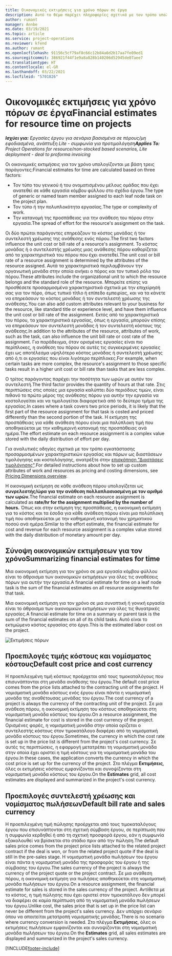 ```yaml
---
title: Οικονομικές εκτιμήσεις για χρόνο πόρων σε έργα
description: Αυτό το θέμα παρέχει πληροφορίες σχετικά με τον τρόπο υπολογισμού των οικονομικών εκτιμήσεων για τον χρόνο.
author: rumant
manager: Annbe
ms.date: 03/19/2021
ms.topic: article
ms.service: project-operations
ms.reviewer: kfend
ms.author: rumant
ms.openlocfilehash: 91156c5cf79af8c66c12b84a6d2b17aa7fe09ed1
ms.sourcegitcommit: 386921f44f1e9a8a828b140206d52945de07aee7
ms.translationtype: HT
ms.contentlocale: el-GR
ms.lasthandoff: 03/22/2021
ms.locfileid: "5701826"
---
```

# <a name="financial-estimates-for-resource-time-on-projects"></a><span data-ttu-id="3cbdb-103">Οικονομικές εκτιμήσεις για χρόνο πόρων σε έργα</span><span class="sxs-lookup"><span data-stu-id="3cbdb-103">Financial estimates for resource time on projects</span></span>

<span data-ttu-id="3cbdb-104">_**Ισχύει για:** Εργασίες έργου για σενάρια βασισμένα σε πόρους/μη εφοδιασμένα, ανάπτυξη Lite - συμφωνία για προτιμολόγηση_</span><span class="sxs-lookup"><span data-stu-id="3cbdb-104">_**Applies To:** Project Operations for resource/non-stocked based scenarios, Lite deployment - deal to proforma invoicing_</span></span>

<span data-ttu-id="3cbdb-105">Οι οικονομικές εκτιμήσεις για τον χρόνο υπολογίζονται με βάση τρεις παράγοντες:</span><span class="sxs-lookup"><span data-stu-id="3cbdb-105">Financial estimates for time are calculated based on three factors:</span></span> 

- <span data-ttu-id="3cbdb-106">Τον τύπο του γενικού ή του ονοματισμένου μέλους ομάδας που έχει ανατεθεί σε κάθε εργασία κόμβου φύλλου στο σχέδιο έργου.</span><span class="sxs-lookup"><span data-stu-id="3cbdb-106">The type of generic or named team member assigned to each leaf node task on the project plan.</span></span> 
- <span data-ttu-id="3cbdb-107">Τον τύπο ή την πολυπλοκότητα εργασίας.</span><span class="sxs-lookup"><span data-stu-id="3cbdb-107">The type or complexity of work.</span></span>
- <span data-ttu-id="3cbdb-108">Την κατανομή της προσπάθειας για την ανάθεση του πόρου στην εργασία.</span><span class="sxs-lookup"><span data-stu-id="3cbdb-108">The spread of effort for the resource's assignment on the task.</span></span> 

<span data-ttu-id="3cbdb-109">Οι δύο πρώτοι παράγοντες επηρεάζουν το κόστος μονάδας ή τον συντελεστή χρέωσης της ανάθεσης ενός πόρου.</span><span class="sxs-lookup"><span data-stu-id="3cbdb-109">The first two factors influence the unit cost or bill rate of a resource's assignment.</span></span> <span data-ttu-id="3cbdb-110">Το κόστος μονάδας ή ο συντελεστής χρέωσης μιας ανάθεσης πόρου καθορίζεται από τα χαρακτηριστικά του πόρου που έχει ανατεθεί.</span><span class="sxs-lookup"><span data-stu-id="3cbdb-110">The unit cost or bill rate of a resource assignment is determined by the attributes of the resource assigned.</span></span> <span data-ttu-id="3cbdb-111">Αυτά τα χαρακτηριστικά περιλαμβάνουν την οργανωτική μονάδα στην οποία ανήκει ο πόρος και τον τυπικό ρόλο του πόρου.</span><span class="sxs-lookup"><span data-stu-id="3cbdb-111">These attributes include the organizational unit to which the resource belongs and the standard role of the resource.</span></span> <span data-ttu-id="3cbdb-112">Μπορείτε επίσης να προσθέσετε προσαρμοσμένα χαρακτηριστικά σχετικά με την επιχείρησή σας για τον πόρο, όπως τυπικό τίτλο ή επίπεδο εμπειρίας, και να τα κάνετε να επηρεάσουν το κόστος μονάδας ή τον συντελεστή χρέωσης της ανάθεσης.</span><span class="sxs-lookup"><span data-stu-id="3cbdb-112">You can also add custom attributes relevant to your business for the resource, like standard title or experience level, and have them influence the unit cost or bill rate of the assignment.</span></span>
<span data-ttu-id="3cbdb-113">Εκτός από τα χαρακτηριστικά του πόρου, τα χαρακτηριστικά εργασίας, όπως η εργασία, μπορούν επίσης να επηρεάσουν τον συντελεστή μονάδας ή τον συντελεστή κόστους της ανάθεσης.</span><span class="sxs-lookup"><span data-stu-id="3cbdb-113">In addition to the attributes of the resource, attributes of work, such as the task, can also influence the unit bill rate or cost rate of the assignment.</span></span> <span data-ttu-id="3cbdb-114">Για παράδειγμα, όταν ορισμένες εργασίες είναι πιο περίπλοκες, η ανάθεση του πόρου σε αυτές τις συγκεκριμένες εργασίες έχει ως αποτέλεσμα υψηλότερο κόστος μονάδας ή συντελεστή χρέωσης από ό,τι οι εργασίες που είναι λιγότερο περίπλοκες.</span><span class="sxs-lookup"><span data-stu-id="3cbdb-114">For example, when certain tasks are more complex, the resource's assignment to those specific tasks result in a higher unit cost or bill rate than tasks that are less complex.</span></span>   

<span data-ttu-id="3cbdb-115">Ο τρίτος παράγοντας παρέχει την ποσότητα των ωρών με αυτόν τον συντελεστή.</span><span class="sxs-lookup"><span data-stu-id="3cbdb-115">The third factor provides the quantity of hours at that rate.</span></span> <span data-ttu-id="3cbdb-116">Στις περιπτώσεις στις οποίες μια εργασία καλύπτει δύο περιόδους τιμών, είναι πιθανό το πρώτο μέρος της ανάθεσης πόρου για αυτήν την εργασία να κοστολογείται και να τιμολογείται διαφορετικά από το δεύτερο τμήμα της εργασίας.</span><span class="sxs-lookup"><span data-stu-id="3cbdb-116">In cases where a task covers two price periods, it is likely that the first part of the resource assignment for that task is costed and priced differently than the second portion of the task.</span></span> <span data-ttu-id="3cbdb-117">Η εκτίμηση της προσπάθειας για κάθε ανάθεση πόρου είναι μια πολύπλοκη τιμή που αποθηκεύεται με την καθημερινή κατανομή της προσπάθειας ανά ημέρα.</span><span class="sxs-lookup"><span data-stu-id="3cbdb-117">The effort estimate on each resource assignment is a complex value stored with the daily distribution of effort per day.</span></span>

<span data-ttu-id="3cbdb-118">Για αναλυτικές οδηγίες σχετικά με τον τρόπο εγκατάστασης προσαρμοσμένων χαρακτηριστικών εργασίας και πόρων ως διαστάσεων τιμολόγησης και κοστολόγησης, ανατρέξτε στην [επισκόπηση "Διαστάσεις τιμολόγησης"](../pricing-costing/pricing-dimensions-overview.md).</span><span class="sxs-lookup"><span data-stu-id="3cbdb-118">For detailed instructions about how to set up custom attributes of work and resources as pricing and costing dimensions, see [Pricing Dimensions overview](../pricing-costing/pricing-dimensions-overview.md).</span></span>

<span data-ttu-id="3cbdb-119">Η οικονομική εκτίμηση σε κάθε ανάθεση πόρου υπολογίζεται ως **συνρελεστής/ώρα για την ανάθεση πολλαπλασιασμένη με τον αριθμό των ωρών.**</span><span class="sxs-lookup"><span data-stu-id="3cbdb-119">The financial estimate on each resource assignment is calculated as **rate/hr for the assignment multiplied by the number of hours.**</span></span>  <span data-ttu-id="3cbdb-120">Όπως και στην εκτίμηση της προσπάθειας, η οικονομική εκτίμηση για το κόστος και τα έσοδα για κάθε ανάθεση πόρου είναι μια πολύπλοκη τιμή που αποθηκεύεται με την καθημερινή κατανομή του χρηματικού ποσού ανά ημέρα.</span><span class="sxs-lookup"><span data-stu-id="3cbdb-120">Similar to the effort estimate, the financial estimate for cost and revenue for each resource assignment is a complex value stored with the daily distribution of monetary amount per day.</span></span> 

## <a name="summarizing-financial-estimates-for-time"></a><span data-ttu-id="3cbdb-121">Σύνοψη οικονομικών εκτιμήσεων για τον χρόνο</span><span class="sxs-lookup"><span data-stu-id="3cbdb-121">Summarizing financial estimates for time</span></span>
<span data-ttu-id="3cbdb-122">Μια οικονομική εκτίμηση για τον χρόνο σε μια εργασία κόμβου φύλλου είναι το άθροισμα των οικονομικών εκτιμήσεων για όλες τις αναθέσεις πόρων για αυτήν την εργασία.</span><span class="sxs-lookup"><span data-stu-id="3cbdb-122">A financial estimate for time on a leaf node task is the sum of the financial estimates on all resource assignments for that task.</span></span>

<span data-ttu-id="3cbdb-123">Μια οικονομική εκτίμηση για τον χρόνο σε μια συνοπτική ή γονική εργασία είναι το άθροισμα των οικονομικών εκτιμήσεων για όλες τις θυγατρικές εργασίες.</span><span class="sxs-lookup"><span data-stu-id="3cbdb-123">A financial estimate for time on a summary or parent task is the sum of the financial estimates on all of its child tasks.</span></span> <span data-ttu-id="3cbdb-124">Αυτό είναι το εκτιμώμενο κόστος εργασίας στο έργο.</span><span class="sxs-lookup"><span data-stu-id="3cbdb-124">This is the estimated labor cost on the project.</span></span> 

![Εκτιμήσεις πόρων](./media/navigation12.png)

## <a name="default-cost-price-and-cost-currency"></a><span data-ttu-id="3cbdb-126">Προεπιλογές τιμής κόστους και νομίσματος κόστους</span><span class="sxs-lookup"><span data-stu-id="3cbdb-126">Default cost price and cost currency</span></span>

<span data-ttu-id="3cbdb-127">Η προεπιλεγμένη τιμή κόστους προέρχεται από τους τιμοκαταλόγους που επισυνάπτονται στη μονάδα ανάθεσης του έργου.</span><span class="sxs-lookup"><span data-stu-id="3cbdb-127">The default cost price comes from the price lists attached to the contracting unit of the project.</span></span> <span data-ttu-id="3cbdb-128">Η νομισματική μονάδα κόστους ενός έργου είναι πάντα η νομισματική μονάδα της αναθέτουσας μονάδας του έργου.</span><span class="sxs-lookup"><span data-stu-id="3cbdb-128">The cost currency of a project is always the currency of the contracting unit of the project.</span></span> <span data-ttu-id="3cbdb-129">Σε μια ανάθεση πόρου, η οικονομική εκτίμηση του κόστους αποθηκεύεται στη νομισματική μονάδα κόστους του έργου.</span><span class="sxs-lookup"><span data-stu-id="3cbdb-129">On a resource assignment, the financial estimate for cost is stored in the cost currency of the project.</span></span> <span data-ttu-id="3cbdb-130">Ορισμένες φορές, η νομισματική μονάδα στην οποία ορίζεται ο συντελεστής κόστους στον τιμοκατάλογο διαφέρει από τη νομισματική μονάδα κόστους του έργου.</span><span class="sxs-lookup"><span data-stu-id="3cbdb-130">Sometimes, the currency in which the cost rate is set up in the price list is different from the project's cost currency.</span></span> <span data-ttu-id="3cbdb-131">Σε αυτές τις περιπτώσεις, η εφαρμογή μετατρέπει τη νομισματική μονάδα στην οποία έχει οριστεί η τιμή κόστους για τη νομισματική μονάδα του έργου.</span><span class="sxs-lookup"><span data-stu-id="3cbdb-131">In these cases, the application converts the currency in which the cost price is set up for the currency of the project.</span></span> <span data-ttu-id="3cbdb-132">Στο πλέγμα **Εκτιμήσεις**, όλες οι εκτιμήσεις κόστους εμφανίζονται και συνοψίζονται στη νομισματική μονάδα κόστους του έργου.</span><span class="sxs-lookup"><span data-stu-id="3cbdb-132">On the **Estimates** grid, all cost estimates are displayed and summarized in the project's cost currency.</span></span> 

## <a name="default-bill-rate-and-sales-currency"></a><span data-ttu-id="3cbdb-133">Προεπιλογές συντελεστή χρέωσης και νομίσματος πωλήσεων</span><span class="sxs-lookup"><span data-stu-id="3cbdb-133">Default bill rate and sales currency</span></span>

<span data-ttu-id="3cbdb-134">Η προεπιλεγμένη τιμή πώλησης προέρχεται από τους τιμοκαταλόγους έργου που επισυνάπτονται στη σχετική σύμβαση έργου, σε περίπτωση που η συμφωνία κερδηθεί ή από τη σχετική προσφορά έργου, εάν η συμφωνία εξακολουθεί να βρίσκεται στο στάδιο πριν από την πώληση.</span><span class="sxs-lookup"><span data-stu-id="3cbdb-134">The default sales price comes from the project price lists attached to the related project contract if the deal is won, or from the related project quote if the deal is still in the pre-sales stage.</span></span> <span data-ttu-id="3cbdb-135">Η νομισματική μονάδα πωλήσεων του έργου είναι πάντα η νομισματική μονάδα της προσφοράς του έργου ή της σύμβασης του έργου.</span><span class="sxs-lookup"><span data-stu-id="3cbdb-135">The sales currency of the project is always the currency of the project quote or the project contract.</span></span> <span data-ttu-id="3cbdb-136">Σε μια ανάθεση πόρου, η οικονομική εκτίμηση για πωλήσεις αποθηκεύεται στη νομισματική μονάδα πωλήσεων του έργου.</span><span class="sxs-lookup"><span data-stu-id="3cbdb-136">On a resource assignment, the financial estimate for sales is stored in the sales currency of the project.</span></span> <span data-ttu-id="3cbdb-137">Αντίθετα με το κόστος, η τιμή πώλησης που έχει οριστεί στον τιμοκατάλογο δεν μπορεί να διαφέρει σε καμία περίπτωση από τη νομισματική μονάδα πωλήσεων του έργου.</span><span class="sxs-lookup"><span data-stu-id="3cbdb-137">Unlike cost, the sales price that is set up in the price list can never be different from the project's sales currency.</span></span> <span data-ttu-id="3cbdb-138">Δεν υπάρχει σενάριο όπου να απαιτείται μετατροπή νομισματικής μονάδας.</span><span class="sxs-lookup"><span data-stu-id="3cbdb-138">There is no scenario where currency conversion is needed.</span></span> <span data-ttu-id="3cbdb-139">Στο πλέγμα **Εκτιμήσεις**, όλες οι εκτιμήσεις πωλήσεων εμφανίζονται και συνοψίζονται στη νομισματική μονάδα πωλήσεων του έργου.</span><span class="sxs-lookup"><span data-stu-id="3cbdb-139">On the **Estimates** grid, all sales estimates are displayed and summarized in the project's sales currency.</span></span> 

[!INCLUDE[footer-include](../includes/footer-banner.md)]
